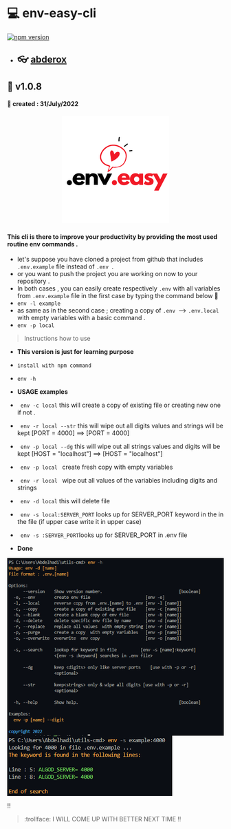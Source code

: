 # :computer: env-easy-cli

[![npm version](https://badge.fury.io/js/env-easy.svg)](https://badge.fury.io/js/env-easy)

- ## :eyeglasses: [abderox](https://github.com/abderox/)

## :bookmark_tabs: __v1.0.8__
#### :date: created : 31/July/2022
<p align="center"><img src = "https://github.com/abderox/env-helper-cli/blob/master/env.easy.png" alt="logo"/></p>

#### This  cli is there to improve your productivity by providing the most used routine env commands . 
- let's suppose you have cloned a project from github that includes ```.env.example``` file instead of ```.env ```.
- or you want to push the project you are working on now to your repository  . 
- In both cases , you can easily create respectively ```.env``` with all variables from ```.env.example``` file in the first case by typing the command below :arrow_down_small: 
- ```env -l example ```
- as same as in the second case ; creating a copy of ```.env ```--> ```.env.local``` with empty variables with a basic command .
- ```env -p local ```

> Instructions how to use 
- __This version is just for learning purpose__ 
- ``` install with npm command  ```
- ``` env -h  ```
- __USAGE examples__ 
- ```  env -c local ```       this will create a copy of existing file or creating new one if not .
- ```  env -r local --str ``` this will wipe out all digits values and strings will be kept [PORT = 4000] ==> [PORT = 4000]
- ```  env -p local --dg ```  this will wipe out all strings values and digits will be kept [HOST = "localhost"] 
==> [HOST = "localhost"] 
- ```  env -p local  ```       create fresh copy with empty variables 
- ```  env -r local  ```       wipe out all values  of the variables including digits and strings  
- ```  env -d local ```       this will delete file
- ```  env -s local:SERVER_PORT ```       looks up for SERVER_PORT keyword in the in the file (if upper case write it in upper case)
- ```  env -s :SERVER_PORT ```looks up for SERVER_PORT in .env file

- __Done__

<img src = "https://github.com/abderox/env-helper-cli/blob/master/env.png" alt="capture" align="center"/>
<img src = "https://github.com/abderox/env-helper-cli/blob/master/env_1.png" alt="capture" align="center"/>



:bangbang:
> :trollface: I WILL COME UP WITH BETTER NEXT TIME  !!

